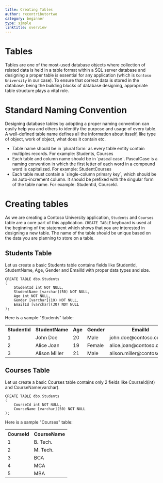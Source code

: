 ```yaml
---
title: Creating Tables
author: rxcontributortwo
category: beginner
type: simple
linktitle: overview
---
```


# Tables

Tables are one of the most-used database objects where collection of related data is held in a table format within a SQL server database and designing a proper table is essential for any application (which is `Contoso University` in our case). To ensure that correct data is stored in the database, being the building blocks of database designing, appropriate table structure plays a vital role.

# Standard Naming Convention

Designing database tables by adopting a proper naming convention can easily help you and others to identify the purpose and usage of every table. A well-defined table name defines all the information about itsself, like type of object, work of object, what does it contain etc.

<ul>
  <li>Table name should be in `plural form` as every table entity contain multiples records. For example: Students, Courses</li>
  <li>Each table and column name should be in `pascal case`. PascalCase is a naming convention in which the first letter of each word in a compound word is capitalized. For example: StudentCourses</li>
  <li>Each table must contain a `single-column primary key`, which should be an auto-increment column. It should be prefixed with the singular form of the table name. For example: StudentId, CourseId.</li>
</ul>

# Creating tables

As we are creating a Contoso University application, `Students` and `Courses` table are a core part of this application. `CREATE TABLE` keyboard is used at the beginning of the statement which shows that you are interested in designing a new table. The name of the table should be unique based on the data you are planning to store on a table.

## Students Table

Let us create a basic Students table contains fields like StudentId, StudentName, Age, Gender and EmailId with proper data types and size. 

```
CREATE TABLE dbo.Students  
(  
    StudentId int NOT NULL,
    StudentName [varchar](50) NOT NULL,
    Age int NOT NULL,
    Gender [varchar](10) NOT NULL,
    EmailId [varchar](30) NOT NULL
); 
```

Here is a sample "Students" table:

<table class="table table-bordered">
<tr><th>StudentId</th><th>StudentName</th><th>Age</th><th>Gender</th><th>EmailId</th></tr>
<tr><td>1</td><td>John Doe</td><td>20</td><td>Male</td><td>john.doe@contoso.com</td></tr>
<tr><td>2</td><td>Alice Joan</td><td>19</td><td>Female</td><td>alice.joan@contoso.com</td></tr>
<tr><td>3</td><td>Alison Miller</td><td>21</td><td>Male</td><td>alison.miller@contoso.com</td></tr>
</table>

## Courses Table

Let us create a basic Courses table contains only 2 fields like CourseId(int) and CourseName(varchar). 

```
CREATE TABLE dbo.Students  
(  
    CourseId int NOT NULL,
    CourseName [varchar](50) NOT NULL
);
```

Here is a sample "Courses" table:

<table class="table table-bordered">
<tr><th>CourseId</th><th>CourseName</th></tr>
<tr><td>1</td><td>B. Tech.</td></tr>
<tr><td>2</td><td>M. Tech.</td></tr>
<tr><td>3</td><td>BCA</td></tr>
<tr><td>4</td><td>MCA</td></tr>
<tr><td>5</td><td>MBA</td></tr>
</table>

